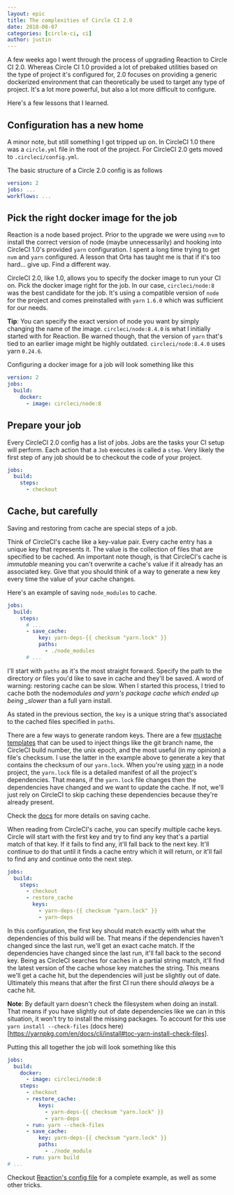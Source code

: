 ```yaml
---
layout: epic
title: The complexities of Circle CI 2.0
date: 2018-08-07
categories: [circle-ci, ci]
author: justin
---
```


A few weeks ago I went through the process of upgrading Reaction to Circle CI 2.0. Whereas Circle CI 1.0 provided a lot of prebaked utilities based on the type of project it's configured for, 2.0 focuses on providing a generic dockerized environment that can theoretically be used to target any type of project. It's a lot more powerful, but also a lot more difficult to configure.

Here's a few lessons that I learned.

## Configuration has a new home

A minor note, but still something I got tripped up on. In CircleCI 1.0 there was a `circle.yml` file in the root of the project. For CircleCI 2.0 gets moved to `.circleci/config.yml`.

The basic structure of a Circle 2.0 config is as follows

```yaml
version: 2
jobs: ...
workflows: ...
```

## Pick the right docker image for the job

Reaction is a node based project. Prior to the upgrade we were using `nvm` to install the correct version of node (maybe unnecessarily) and hooking into CircleCI 1.0's provided `yarn` configuration. I spent a long time trying to get `nvm` and `yarn` configured. A lesson that Orta has taught me is that if it's too hard... give up. Find a different way.

CircleCI 2.0, like 1.0, allows you to specify the docker image to run your CI on. Pick the docker image right for the job. In our case, `circleci/node:8` was the best candidate for the job. It's using a compatible version of `node` for the project and comes preinstalled with `yarn` `1.6.0` which was sufficient for our needs.

**Tip**: You can specify the exact version of node you want by simply changing the name of the image. `circleci/node:8.4.0` is what I initially started with for Reaction. Be warned though, that the version of `yarn` that's tied to an earlier image might be highly outdated. `circleci/node:8.4.0` uses yarn `0.24.6`.

Configuring a docker image for a job will look something like this

```yaml
version: 2
jobs:
  build:
    docker:
      - image: circleci/node:8
```

## Prepare your job

Every CircleCI 2.0 config has a list of jobs. Jobs are the tasks your CI setup will perform. Each action that a `Job` executes is called a `step`. Very likely the first step of any job should be to checkout the code of your project.

```yaml
jobs:
  build:
    steps:
      - checkout
```

## Cache, but carefully

Saving and restoring from cache are special steps of a job.

Think of CircleCI's cache like a key-value pair. Every cache entry has a unique key that represents it. The value is the collection of files that are specified to be cached. An important note though, is that CircleCI's cache is _immutable_ meaning you can't overwrite a cache's value if it already has an associated key. Give that you should think of a way to generate a new key every time the value of your cache changes.

Here's an example of saving `node_modules` to cache.

```yaml
jobs:
  build:
    steps:
      # ...
      - save_cache:
          key: yarn-deps-{{ checksum "yarn.lock" }}
          paths:
            - ./node_modules
      # ...
```

I'll start with `paths` as it's the most straight forward. Specify the path to the directory or files you'd like to save in cache and they'll be saved. A word of warning: restoring cache can be slow. When I started this process, I tried to cache both the node*modules and yarn's package cache which ended up being \_slower* than a full yarn install.

As stated in the previous section, the `key` is a unique string that's associated to the cached files specified in `paths`.

There are a few ways to generate random keys. There are a few [mustache templates](https://circleci.com/docs/2.0/caching/#using-keys-and-templates) that can be used to inject things like the git branch name, the CircleCI build number, the unix epoch, and the most useful (in my opinion) a file's checksum. I use the latter in the example above to generate a key that contains the checksum of our `yarn.lock`. When you're using [yarn]() in a node project, the `yarn.lock` file is a detailed manifest of all the project's dependencies. That means, if the `yarn.lock` file changes then the dependencies have changed and we want to update the cache. If not, we'll just rely on CircleCI to skip caching these dependencies because they're already present.

Check the [docs](https://circleci.com/docs/2.0/configuration-reference/#save_cache) for more details on saving cache.

When reading from CircleCI's cache, you can specify multiple cache keys. Circle will start with the first key and try to find any key that's a partial match of that key. If it fails to find any, it'll fall back to the next key. It'll continue to do that until it finds a cache entry which it will return, or it'll fail to find any and continue onto the next step.

```yaml
jobs:
  build:
    steps:
      - checkout
      - restore_cache
        keys:
          - yarn-deps-{{ checksum "yarn.lock" }}
          - yarn-deps
```

In this configuration, the first key should match exactly with what the dependencies of this build will be. That means if the dependencies haven't changed since the last run, we'll get an exact cache match. If the dependencies have changed since the last run, it'll fall back to the second key. Being as CircleCI searches for caches in a partial string match, it'll find the latest version of the cache whose key matches the string. This means we'll get a cache hit, but the dependencies will just be slightly out of date. Ultimately this means that after the first CI run there should _always_ be a cache hit.

**Note**: By default yarn doesn't check the filesystem when doing an install. That means if you have slightly out of date dependencies like we can in this situation, it won't try to install the missing packages. To account for this use `yarn install --check-files` (docs here)[https://yarnpkg.com/en/docs/cli/install#toc-yarn-install-check-files].

Putting this all together the job will look something like this

```yaml
jobs:
  build:
    docker:
      - image: circleci/node:8
    steps:
      - checkout
      - restore_cache:
          keys:
            - yarn-deps-{{ checksum "yarn.lock" }}
            - yarn-deps
      - run: yarn --check-files
      - save_cache:
          key: yarn-deps-{{ checksum "yarn.lock" }}
          paths:
            - ./node_module
      - run: yarn build
# ...
```

Checkout [Reaction's config file](https://github.com/artsy/reaction/blob/8ebd646d5dadcdb7434e6405d393a4a4d3624de7/.circleci/config.yml) for a complete example, as well as some other tricks.
